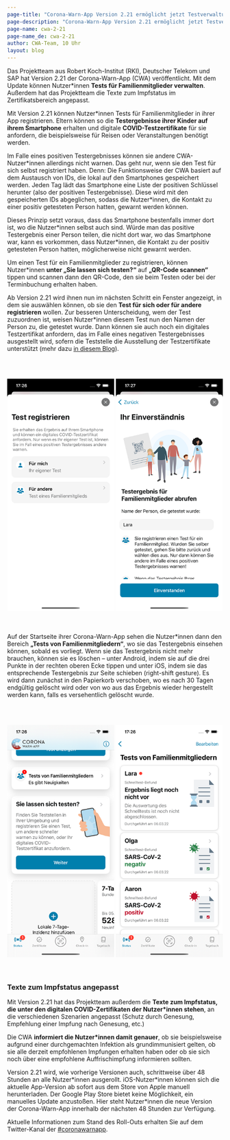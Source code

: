 ```yaml
---
page-title: "Corona-Warn-App Version 2.21 ermöglicht jetzt Testverwaltung für Familienmitglieder"
page-description: "Corona-Warn-App Version 2.21 ermöglicht jetzt Testverwaltung für Familienmitglieder"
page-name: cwa-2-21
page-name_de: cwa-2-21
author: CWA-Team, 10 Uhr
layout: blog
---
```


Das Projektteam aus Robert Koch-Institut (RKI), Deutscher Telekom und SAP hat Version 2.21 der Corona-Warn-App (CWA) veröffentlicht. Mit dem Update können Nutzer*innen **Tests für Familienmitglieder verwalten**. Außerdem hat das Projektteam die Texte zum Impfstatus im Zertifikatsbereich angepasst. 

<!-- overview -->

Mit Version 2.21 können Nutzer\*innen Tests für Familienmitglieder in ihrer App registrieren. Eltern können so die **Testergebnisse ihrer Kinder auf ihrem Smartphone** erhalten und digitale **COVID-Testzertifikate** für sie anfordern, die beispielsweise für Reisen oder Veranstaltungen benötigt werden.  

Im Falle eines positiven Testergebnisses können sie andere CWA-Nutzer\*innen allerdings nicht warnen. Das geht nur, wenn sie den Test für sich selbst registriert haben. Denn: Die Funktionsweise der CWA basiert auf dem Austausch von IDs, die lokal auf den Smartphones gespeichert werden. Jeden Tag lädt das Smartphone eine Liste der positiven Schlüssel herunter (also der positiven Testergebnisse). Diese wird mit den gespeicherten IDs abgeglichen, sodass die Nutzer\*innen, die Kontakt zu einer positiv getesteten Person hatten, gewarnt werden können. 
 
Dieses Prinzip setzt voraus, dass das Smartphone bestenfalls immer dort ist, wo die Nutzer\*innen selbst auch sind. Würde man das positive Testergebnis einer Person teilen, die nicht dort war, wo das Smartphone war, kann es vorkommen, dass Nutzer*innen, die Kontakt zu der positiv getesteten Person hatten, möglicherweise nicht gewarnt werden.
 
Um einen Test für ein Familienmitglieder zu registrieren, können Nutzer\*innen **unter „Sie lassen sich testen?“** auf **„QR-Code scannen“** tippen und scannen dann den QR-Code, den sie beim Testen oder bei der Terminbuchung erhalten haben. 

Ab Version 2.21 wird ihnen nun im nächsten Schritt ein Fenster angezeigt, in dem sie auswählen können, ob sie den **Test für sich oder für andere registrieren** wollen. Zur besseren Unterscheidung, wem der Test zuzuordnen ist, weisen Nutzer\*innen diesem Test nun den Namen der Person zu, die getestet wurde. Dann können sie auch noch ein digitales Testzertifikat anfordern, das im Falle eines negativen Testergebnisses ausgestellt wird, sofern die Teststelle die Ausstellung der Testzertifikate unterstützt (mehr dazu [in diesem Blog](/de/blog/2021-06-24-cwa-version-2-4/)).

<br></br>
<center> 
<img src="./familienfunktion-testzertifikate(4).png" title="Testregistrierung für sich selbst oder für andere" style="align: center" width=250> <img src="./familienfunktion-testzertifikate(5).png" title="Testregistrierung für andere" style="align: center" width=250>
</center>
<br></br>

Auf der Startseite ihrer Corona-Warn-App sehen die Nutzer\*innen dann den Bereich **„Tests von Familienmitgliedern“**, wo sie das Testergebnis einsehen können, sobald es vorliegt. Wenn sie das Testergebnis nicht mehr brauchen, können sie es löschen – unter Android, indem sie auf die drei Punkte in der rechten oberen Ecke tippen und unter iOS, indem sie das entsprechende Testergebnis zur Seite schieben (right-shift gesture). Es wird dann zunächst in den Papierkorb verschoben, wo es nach 30 Tagen endgültig gelöscht wird oder von wo aus das Ergebnis wieder hergestellt werden kann, falls es versehentlich gelöscht wurde.

<br></br>
<center> 
<img src="./familienfunktion-testzertifikate(3).png" title="Tests von Familienmitgliedern" style="align: center" width=250> <img src="./familienfunktion-testzertifikate(2).png" title="Tests von Familienmitgliedern" style="align: center" width=250>
</center>
<br></br>

### Texte zum Impfstatus angepasst

Mit Version 2.21 hat das Projektteam außerdem die **Texte zum Impfstatus, die unter den digitalen COVID-Zertifikaten der Nutzer\*innen stehen**, an die verschiedenen Szenarien angepasst (Schutz durch Genesung, Empfehlung einer Impfung nach Genesung, etc.) 

Die CWA **informiert die Nutzer\*innen damit genauer**, ob sie beispielsweise aufgrund einer durchgemachten Infektion als grundimmunisiert gelten, ob sie alle derzeit empfohlenen Impfungen erhalten haben oder ob sie sich noch über eine empfohlene Auffrischimpfung informieren sollten.

Version 2.21 wird, wie vorherige Versionen auch, schrittweise über 48 Stunden an alle Nutzer\*innen ausgerollt. iOS-Nutzer\*innen können sich die aktuelle App-Version ab sofort aus dem Store von Apple manuell herunterladen. Der Google Play Store bietet keine Möglichkeit, ein manuelles Update anzustoßen. Hier steht Nutzer\*innen die neue Version der Corona-Warn-App innerhalb der nächsten 48 Stunden zur Verfügung.

Aktuelle Informationen zum Stand des Roll-Outs erhalten Sie auf dem Twitter-Kanal der [#coronawarnapp](https://twitter.com/coronawarnapp).

